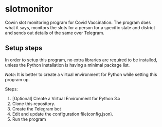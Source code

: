 # slotmonitor
Cowin slot monitoring program for Covid Vaccination. The program does what it says, monitors the slots for a person for a specific state and district and sends out details of the same over Telegram.

## Setup steps
In order to setup this program, no extra libraries are required to be installed, unless the Python installation is having a minimal package list.

_Note_: It is better to create a virtual environment for Python while setting this program up.

Steps:
1. [Optional] Create a Virtual Environment for Python 3.x
2. Clone this repository.
3. Create the Telegram bot
4. Edit and update the configuration file(config.json).
5. Run the program
